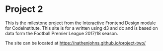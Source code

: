 # Project 2
This is the milestone project from the Interactive Frontend Design module for CodeInstitute. This site is for a written using d3 and dc and is based on data form the Football Premier League 2017/18 season.

The site can be located at https://nathenjohns.github.io/project-two/
